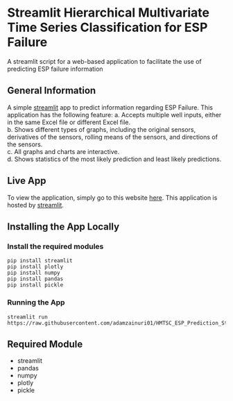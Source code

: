 # Streamlit Hierarchical Multivariate Time Series Classification for ESP Failure
A streamlit script for a web-based application to facilitate the use of predicting ESP failure information

## General Information
A simple [streamlit](https://streamlit.io) app to predict information regarding ESP Failure. This application has the following feature:
a.	Accepts multiple well inputs, either in the same Excel file or different Excel file.  
b.	Shows different types of graphs, including the original sensors, derivatives of the sensors, rolling means of the sensors, and directions of the sensors.  
c.	All graphs and charts are interactive.  
d.	Shows statistics of the most likely prediction and least likely predictions.

## Live App
To view the application, simply go to this website [here](https://hmtsc-esp-failure-prediction.streamlit.app/). This application is hosted by [streamlit](https://streamlit.io).

## Installing the App Locally
### Install the required modules
```
pip install streamlit
pip install plotly
pip install numpy
pip install pandas
pip install pickle
```
### Running the App
```
streamlit run https://raw.githubusercontent.com/adamzainuri01/HMTSC_ESP_Prediction_Streamlit/HMTSC_Streamlit.py
```

## Required Module
- streamlit
- pandas
- numpy
- plotly
- pickle

